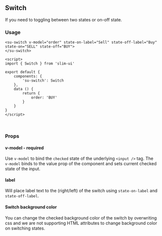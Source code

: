 ## Switch

If you need to toggling between two states or on-off state.

### Usage

```vue
<su-switch v-model="order" state-on-label="Sell" state-off-label="Buy" state-on="SELL" state-off="BUY">
</su-switch>

<script>
import { Switch } from 'slim-ui'

export default {
	components: {
		'su-switch': Switch
	},
	data () {
		return {
			order: 'BUY'
		}
	}
}
</script>
```

<br>
<su-switch v-model="order" state-on-label="Sell" state-off-label="Buy" state-on="SELL" state-off="BUY"></su-switch>

<script>
import Vue from 'vue'
export default {
	data () {
        return {
            order: 'BUY'
        }
    }
}
</script>

### Props

#### v-model - required
Use `v-model` to bind the `checked` state of the underlying `<input />` tag. The `v-model` binds to the value prop of the component and sets current checked state of the input.

#### label
Will place label text to the (right/left) of the switch using `state-on-label` and `state-off-label`.

#### Switch background color
You can change the checked background color of the switch by overwriting css and we are not supporting HTML attributes to change background color on switching states.

